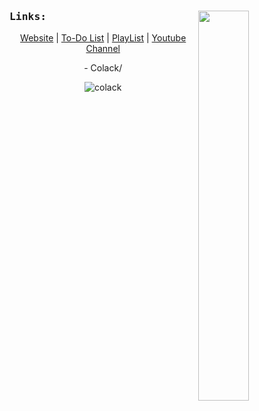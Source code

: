 <a>
  <img width="40%" src="https://github-readme-stats.vercel.app/api/top-langs/?username=Colack&layout=compact&theme=dark" align="right" />
</a>

<samp>
    <h3>Links:</h3>
</samp>

<p align="center">
    <a href="https://colack.github.io">Website</a> |
    <a href="https://colack.github.io/todo.txt">To-Do List</a> |
    <a href="https://music.youtube.com/playlist?list=PLxnlvqitPkerdMPlW4VVoAPXHqMdm5Cp5">PlayList</a> |
    <a href="https://youtube.com/@colack">Youtube Channel</a>
</p>

<p align="center">- Colack/</p>

<p align="center"> 
    <img src="https://komarev.com/ghpvc/?username=colack&label=Profile%20views&color=0e75b6&style=flat" alt="colack" />
</p>
